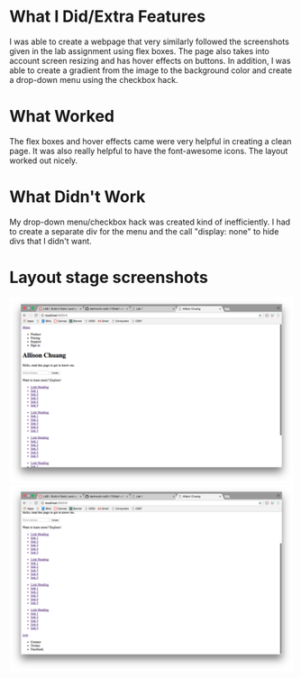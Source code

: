 # What I Did/Extra Features
I was able to create a webpage that very similarly followed the screenshots given in the lab assignment using flex boxes. The page also takes into account screen resizing and has hover effects on buttons. In addition, I was able to create a gradient from the image to the background color and create a drop-down menu using the checkbox hack.

# What Worked
The flex boxes and hover effects came were very helpful in creating a clean page. It was also really helpful to have the font-awesome icons. The layout worked out nicely.

# What Didn't Work
My drop-down menu/checkbox hack was created kind of inefficiently. I had to create a separate div for the menu and the call "display: none" to hide divs that I didn't want.

# Layout stage screenshots
![Alt Text](Screen-Shot1.png)
![Alt Text](Screen-Shot2.png)
